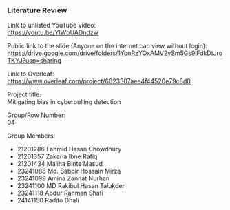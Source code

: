 ### Literature Review

Link to unlisted YouTube video: <br>
https://youtu.be/YlWbUADndzw

Public link to the slide (Anyone on the internet can view without login): <br>
https://drive.google.com/drive/folders/1YonRzYOxAMV2vSm5Gs9lFdkDtJroTKYJ?usp=sharing

Link to Overleaf: <br>
https://www.overleaf.com/project/6623307aee4f44520e79c8d0

Project title: <br>
Mitigating bias in cyberbulling detection 

Group/Row Number: <br>
04

Group Members: <br>
- 21201286 Fahmid Hasan Chowdhury
- 21201357 Zakaria Ibne Rafiq
- 21201434 Maliha Binte Masud
- 23241086 Md. Sabbir Hossain Mirza
- 23241099 Amina Zannat Nurhan
- 23241100 MD Rakibul Hasan Talukder
- 23241118 Abdur Rahman Shafi
- 24141150 Radito Dhali
